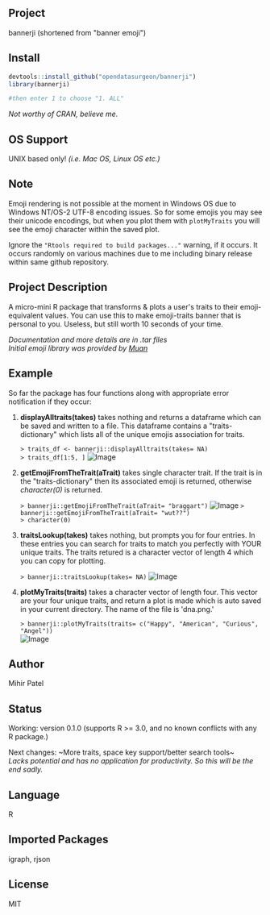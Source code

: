 Project
-------
bannerji (shortened from "banner emoji")

Install
-------
`````r
devtools::install_github("opendatasurgeon/bannerji")
library(bannerji) 

#then enter 1 to choose "1. ALL"
`````
*Not worthy of CRAN, believe me.*

OS Support
----------
UNIX based only! *(i.e. Mac OS, Linux OS etc.)*

Note
--------
Emoji rendering is not possible at the moment in Windows OS due to Windows NT/OS-2 UTF-8 encoding issues. So for some emojis you may see their unicode encodings, but when you plot them with `plotMyTraits` you will see the emoji character within the saved plot.

Ignore the `"Rtools required to build packages..."` warning, if it occurs. It occurs randomly on various machines due to me including binary release within same github repository.

Project Description
--------------------
A micro-mini R package that transforms & plots a user's traits to their emoji-equivalent values.
You can use this to make emoji-traits banner that is personal to you. Useless, but still worth 10 seconds of your time.

*Documentation and more details are in .tar files*          
*Initial emoji library was provided by [Muan](https://github.com/muan/emojilib)*   

Example
-------
So far the package has four functions along with appropriate error notification if they occur:

1) **displayAlltraits(takes)** takes nothing and returns a dataframe which can be saved and written to a file. This dataframe contains a "traits-dictionary" which lists all of the unique emojis association for traits. 

    `> traits_df <- bannerji::displayAlltraits(takes= NA)`    
    `> traits_df[1:5, ]`
    ![Image](https://github.com/opendatasurgeon/bannerji/blob/master/functionOutputs/displayall.png?raw=true)

2) **getEmojiFromTheTrait(aTrait)** takes single character trait. If the trait is in the "traits-dictionary" then its associated emoji is returned, otherwise *character(0)* is returned.
    
    `> bannerji::getEmojiFromTheTrait(aTrait= "braggart")`
    ![Image](https://github.com/opendatasurgeon/bannerji/blob/master/functionOutputs/getemojifromtrait.png?raw=true)
    `> bannerji::getEmojiFromTheTrait(aTrait= "wut??")`    
    `> character(0)`

3) **traitsLookup(takes)** takes nothing, but prompts you for four entries. In these entries you can search for traits to match you perfectly with YOUR unique traits. The traits retured is a character vector of length 4 which you can copy for plotting. 
      
      `> bannerji::traitsLookup(takes= NA)`
      ![Image](https://github.com/opendatasurgeon/bannerji/blob/master/functionOutputs/traitslookup.png?raw=true)

4) **plotMyTraits(traits)** takes a character vector of length four. This vector are your four unique traits, and return a plot is made which is auto saved in your current directory. The name of the file is 'dna.png.'

    `> bannerji::plotMyTraits(traits= c("Happy", "American", "Curious", "Angel"))`      
    ![Image](https://github.com/opendatasurgeon/bannerji/blob/master/functionOutputs/plotmytraits.png?raw=true)
    
    
Author
-------
Mihir Patel

Status
------
Working: version 0.1.0 (supports R >= 3.0, and no known conflicts with any R package.)    

Next changes: ~More traits, space key support/better search tools~        
*Lacks potential and has no application for productivity. So this will be the end sadly.*

Language
---------
R

Imported Packages
----------
igraph, rjson

License
--------
MIT

